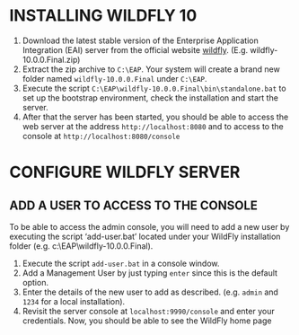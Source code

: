 # INSTALLING WILDFLY 10
1. Download the latest stable version of the Enterprise Application Integration (EAI) server from the official website [wildfly](https://wildfly.org/downloads/). 
(E.g. wildfly-10.0.0.Final.zip) 
2. Extract the zip archive to `C:\EAP`. Your system will create a brand new folder named `wildfly-10.0.0.Final` under `C:\EAP`.
3. Execute the script `C:\EAP\wildfly-10.0.0.Final\bin\standalone.bat` to set up the bootstrap environment, check the installation and start the server.
4. After that the server has been started, you should be able to access the web server at the address `http://localhost:8080` and to access to the console at `http://localhost:8080/console`
# CONFIGURE WILDFLY SERVER
## ADD A USER TO ACCESS TO THE CONSOLE
To be able to access the admin console, you will need to add a new user by executing the script ‘add-user.bat’ located under your WildFly installation folder (e.g. c:\EAP\wildfly-10.0.0.Final).

1. Execute the script `add-user.bat` in a console window.
2. Add a Management User by just typing `enter` since this is the default option.
3. Enter the details of the new user to add as described. (e.g. `admin` and `1234` for a local installation).
4. Revisit the server console at `localhost:9990/console` and enter your credentials.
Now, you should be able to see the WildFly home page

